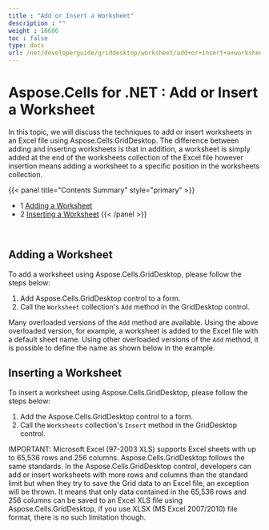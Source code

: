 ```yaml
---
title : "Add or Insert a Worksheet" 
description : "" 
weight : 16606 
toc : false
type: docs
url: /net/developerguide/griddesktop/worksheet/add+or+insert+a+worksheet/
---
```


# Aspose.Cells for .NET : Add or Insert a Worksheet


In this topic, we will discuss the techniques to add or insert worksheets in an Excel file using Aspose.Cells.GridDesktop. The difference between adding and inserting worksheets is that in addition, a worksheet is simply added at the end of the worksheets collection of the Excel file however insertion means adding a worksheet to a specific position in the worksheets collection.

{{< panel title="Contents Summary" style="primary" >}}
*   1 [Adding a Worksheet](#adding-a-worksheet)
*   2 [Inserting a Worksheet](#inserting-a-worksheet)
{{< /panel >}}
 

 

## Adding a Worksheet

To add a worksheet using Aspose.Cells.GridDesktop, please follow the steps below:

1.  Add Aspose.Cells.GridDesktop control to a form.
2.  Call the `Worksheet` collection's `Add` method in the GridDesktop control.

  
Many overloaded versions of the `Add` method are available. Using the above overloaded version, for example, a worksheet is added to the Excel file with a default sheet name. Using other overloaded versions of the `Add` method, it is possible to define the name as shown below in the example.

## Inserting a Worksheet

To insert a worksheet using Aspose.Cells.GridDesktop, please follow the steps below:

1.  Add the Aspose.Cells.GridDesktop control to a form.
2.  Call the `Worksheets` collection's `Insert` method in the GridDesktop control.

IMPORTANT: Microsoft Excel (97-2003 XLS) supports Excel sheets with up to 65,536 rows and 256 columns. Aspose.Cells.GridDesktop follows the same standards. In the Aspose.Cells.GridDesktop control, developers can add or insert worksheets with more rows and columns than the standard limit but when they try to save the Grid data to an Excel file, an exception will be thrown. It means that only data contained in the 65,536 rows and 256 columns can be saved to an Excel XLS file using Aspose.Cells.GridDesktop, if you use XLSX (MS Excel 2007/2010) file format, there is no such limitation though.

